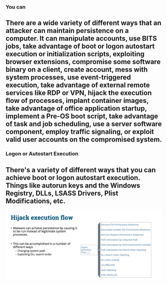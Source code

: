 ### You can
There are a wide variety of different ways that an attacker can maintain persistence on a computer. It can manipulate accounts, use BITS jobs, take advantage of boot or logon autostart execution or initialization scripts, exploiting browser extensions, compromise some software binary on a client, create account, mess with system processes, use event-triggered execution, take advantage of external remote services like RDP or VPN, hijack the execution flow of processes, implant container images, take advantage of office application startup, implement a Pre-OS boot script, take advantage of task and job scheduling, use a server software component, employ traffic signaling, or exploit valid user accounts on the compromised system.
---
### Logon or Autostart Execution
There's a variety of different ways that you can achieve boot or logon autostart execution. Things like autorun keys and the Windows Registry, DLLs, LSASS Drivers, Plist Modifications, etc.
---
![High Jack Execution Flow](./Highjack%20Execution%20Flow/highjackexecutionflow.jpg)